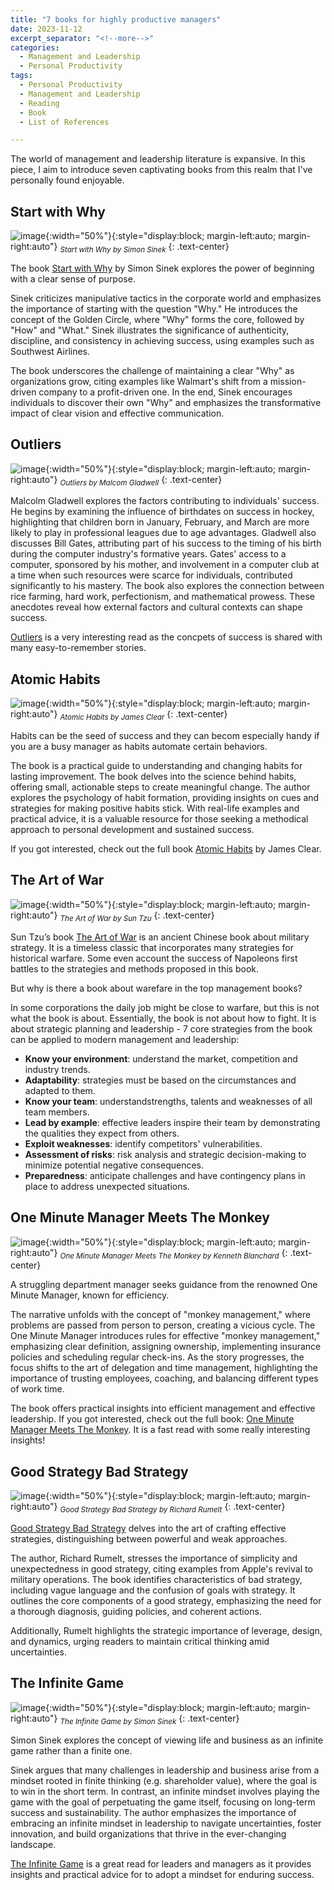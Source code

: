 ```yaml
---
title: "7 books for highly productive managers"
date: 2023-11-12
excerpt_separator: "<!--more-->"
categories:
  - Management and Leadership
  - Personal Productivity
tags:
  - Personal Productivity
  - Management and Leadership
  - Reading
  - Book
  - List of References

---
```

The world of management and leadership literature is expansive. In this piece, I aim to introduce seven captivating books from this realm that I've personally found enjoyable.

## Start with Why

![image](/assets/images/7_management_books_1/Startwithwhy.jpg){:width="50%"}{:style="display:block; margin-left:auto; margin-right:auto"}
*<sub>Start with Why by Simon Sinek</sub>*
{: .text-center}

The book [Start with Why](https://amzn.to/49v2Ncj) by Simon Sinek explores the power of beginning with a clear sense of purpose.

Sinek criticizes manipulative tactics in the corporate world and emphasizes the importance of starting with the question "Why." He introduces the concept of the Golden Circle, where "Why" forms the core, followed by "How" and "What." Sinek illustrates the significance of authenticity, discipline, and consistency in achieving success, using examples such as Southwest Airlines.

The book underscores the challenge of maintaining a clear "Why" as organizations grow, citing examples like Walmart's shift from a mission-driven company to a profit-driven one. In the end, Sinek encourages individuals to discover their own "Why" and emphasizes the transformative impact of clear vision and effective communication.

## Outliers

![image](/assets/images/7_management_books_1/Outliers.jpg){:width="50%"}{:style="display:block; margin-left:auto; margin-right:auto"}
*<sub>Outliers by Malcom Gladwell</sub>*
{: .text-center}

Malcolm Gladwell explores the factors contributing to individuals' success. He begins by examining the influence of birthdates on success in hockey, highlighting that children born in January, February, and March are more likely to play in professional leagues due to age advantages. Gladwell also discusses Bill Gates, attributing part of his success to the timing of his birth during the computer industry's formative years. Gates' access to a computer, sponsored by his mother, and involvement in a computer club at a time when such resources were scarce for individuals, contributed significantly to his mastery. The book also explores the connection between rice farming, hard work, perfectionism, and mathematical prowess. These anecdotes reveal how external factors and cultural contexts can shape success.

[Outliers](https://amzn.to/46XYNQ5) is a very interesting read as the concpets of success is shared with many easy-to-remember stories.

## Atomic Habits

![image](/assets/images/7_management_books_1/atomichabits.jpg){:width="50%"}{:style="display:block; margin-left:auto; margin-right:auto"}
*<sub>Atomic Habits by James Clear</sub>*
{: .text-center}

Habits can be the seed of success and they can becom especially handy if you are a busy manager as habits automate certain behaviors.

The book is a practical guide to understanding and changing habits for lasting improvement. The book delves into the science behind habits, offering small, actionable steps to create meaningful change. The author explores the psychology of habit formation, providing insights on cues and strategies for making positive habits stick. With real-life examples and practical advice, it is a valuable resource for those seeking a methodical approach to personal development and sustained success.

If you got interested, check out the full book [Atomic Habits](https://amzn.to/3u7uvfl) by James Clear.

## The Art of War

![image](/assets/images/7_management_books_1/theartofwar.jpg){:width="50%"}{:style="display:block; margin-left:auto; margin-right:auto"}
*<sub>The Art of War by Sun Tzu</sub>*
{: .text-center}

Sun Tzu’s book [The Art of War](https://amzn.to/3QRSzvj) is an ancient Chinese book about military strategy. It is a timeless classic that incorporates many strategies for historical warfare. Some even account the success of Napoleons first battles to the strategies and methods proposed in this book.

But why is there a book about warefare in the top management books?

In some corporations the daily job might be close to warfare, but this is not what the book is about. Essentially, the book is not about how to fight. It is about strategic planning and leadership - 7 core strategies from the book can be applied to modern management and leadership:

- **Know your environment**: understand the market, competition and industry trends.
- **Adaptability**: strategies must be based on the circumstances and adapted to them.
- **Know your team**: understandstrengths, talents and weaknesses of all team members.
- **Lead by example**: effective leaders inspire their team by demonstrating the qualities they expect from others.
- **Exploit weaknesses**: identify competitors' vulnerabilities.
- **Assessment of risks**: risk analysis and strategic decision-making to minimize potential negative consequences.
- **Preparedness**: anticipate challenges and have contingency plans in place to address unexpected situations.

## One Minute Manager Meets The Monkey

![image](/assets/images/7_management_books_1/oneminutemanager.jpg){:width="50%"}{:style="display:block; margin-left:auto; margin-right:auto"}
*<sub>One Minute Manager Meets The Monkey by Kenneth Blanchard</sub>*
{: .text-center}

A struggling department manager seeks guidance from the renowned One Minute Manager, known for efficiency.

The narrative unfolds with the concept of "monkey management," where problems are passed from person to person, creating a vicious cycle. The One Minute Manager introduces rules for effective "monkey management," emphasizing clear definition, assigning ownership, implementing insurance policies and scheduling regular check-ins. As the story progresses, the focus shifts to the art of delegation and time management, highlighting the importance of trusting employees, coaching, and balancing different types of work time.

The book offers practical insights into efficient management and effective leadership. If you got interested, check out the full book: [One Minute Manager Meets The Monkey](https://amzn.to/3SAZZ7E). It is a fast read with some really interesting insights!

## Good Strategy Bad Strategy

![image](/assets/images/7_management_books_1/goodstrategybadstrategy.jpg){:width="50%"}{:style="display:block; margin-left:auto; margin-right:auto"}
*<sub>Good Strategy Bad Strategy by Richard Rumelt</sub>*
{: .text-center}

[Good Strategy Bad Strategy](https://amzn.to/3u4Zicp) delves into the art of crafting effective strategies, distinguishing between powerful and weak approaches.

The author, Richard Rumelt, stresses the importance of simplicity and unexpectedness in good strategy, citing examples from Apple's revival to military operations. The book identifies characteristics of bad strategy, including vague language and the confusion of goals with strategy. It outlines the core components of a good strategy, emphasizing the need for a thorough diagnosis, guiding policies, and coherent actions.

Additionally, Rumelt highlights the strategic importance of leverage, design, and dynamics, urging readers to maintain critical thinking amid uncertainties.

## The Infinite Game

![image](/assets/images/7_management_books_1/theinfinitegame.jpg){:width="50%"}{:style="display:block; margin-left:auto; margin-right:auto"}
*<sub>The Infinite Game by Simon Sinek</sub>*
{: .text-center}

Simon Sinek explores the concept of viewing life and business as an infinite game rather than a finite one.

Sinek argues that many challenges in leadership and business arise from a mindset rooted in finite thinking (e.g. shareholder value), where the goal is to win in the short term. In contrast, an infinite mindset involves playing the game with the goal of perpetuating the game itself, focusing on long-term success and sustainability. The author emphasizes the importance of embracing an infinite mindset in leadership to navigate uncertainties, foster innovation, and build organizations that thrive in the ever-changing landscape.

[The Infinite Game](https://amzn.to/47sYk8e) is a great read for leaders and managers as it provides insights and practical advice for to adopt a mindset for enduring success.
